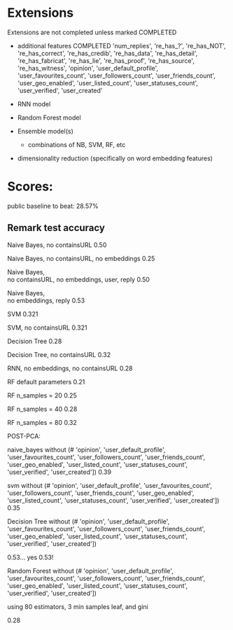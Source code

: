 Extensions
==========

Extensions are not completed unless marked COMPLETED


- additional features       COMPLETED
  'num_replies', 
  're_has_?', 
  're_has_NOT', 
  're_has_correct',
  're_has_credib', 
  're_has_data', 
  're_has_detail', 
  're_has_fabricat', 
  're_has_lie', 
  're_has_proof', 
  're_has_source', 
  're_has_witness', 
  'opinion', 
  'user_default_profile',
  'user_favourites_count', 
  'user_followers_count', 
  'user_friends_count', 
  'user_geo_enabled', 
  'user_listed_count', 
  'user_statuses_count', 
  'user_verified', 
  'user_created'

- RNN model

- Random Forest model

- Ensemble model(s)
  - combinations of NB, SVM, RF, etc

- dimensionality reduction (specifically on word embedding features)



Scores:
=======

public baseline to beat: 28.57%


Remark              test accuracy
---------------------------------

Naive Bayes, 
no containsURL      0.50

Naive Bayes, 
no containsURL,
no embeddings       0.25


Naive Bayes,        
no containsURL,
no embeddings,
user, 
reply               0.50

Naive Bayes,        
no embeddings,
reply               0.53


SVM                 0.321

SVM, 
no containsURL      0.321


Decision Tree       0.28

Decision Tree,
no containsURL      0.32


RNN,
no embeddings,
no containsURL      0.28



RF
default parameters  0.21

RF
n_samples = 20  0.25


RF
n_samples = 40 0.28

RF
n_samples = 80  0.32



POST-PCA:

naive_bayes
without (# 'opinion', 'user_default_profile', 'user_favourites_count', 'user_followers_count', 'user_friends_count', 'user_geo_enabled', 'user_listed_count',  'user_statuses_count', 'user_verified', 'user_created'])
0.39

svm
without  (# 'opinion', 'user_default_profile', 'user_favourites_count', 'user_followers_count', 'user_friends_count', 'user_geo_enabled', 'user_listed_count',  'user_statuses_count', 'user_verified', 'user_created'])
0.35

Decision Tree
without  (# 'opinion', 'user_default_profile', 'user_favourites_count', 'user_followers_count', 'user_friends_count', 'user_geo_enabled', 'user_listed_count',  'user_statuses_count', 'user_verified', 'user_created'])

0.53... yes 0.53!

Random Forest 
without  (# 'opinion', 'user_default_profile', 'user_favourites_count', 'user_followers_count', 'user_friends_count', 'user_geo_enabled', 'user_listed_count',  'user_statuses_count', 'user_verified', 'user_created'])

using 80 estimators, 3 min samples leaf, and gini

0.28










